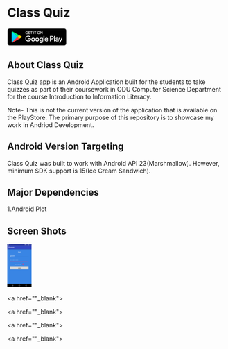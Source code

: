 # Class Quiz <a href="https://play.google.com/store/apps/details?id=odu.handson.classquiz" target="_blank">
<img src="https://github.com/saikaranbalmuri/ClassQuiz-android/blob/master/app/src/main/res/drawable/GetitIcon.png" height="40">
</a>


## About Class Quiz
Class Quiz app is an Android Application built for the students to take quizzes as part of their coursework in
ODU Computer Science Department for the course Introduction to Information Literacy.

Note- This is not the current version of the application that is available on the PlayStore. The primary purpose of this repository is to showcase my work in Andriod Development. 

## Android Version Targeting
Class Quiz was built to work with Android API 23(Marshmallow). However, minimum SDK support is 15(Ice Cream Sandwich).

## Major Dependencies 
1.Android Plot

## Screen Shots

<a href="https://github.com/saikaranbalmuri/ClassQuiz-android/blob/master/app/src/main/res/drawable/Login_Screen.png" target="_blank">
<img src="https://github.com/saikaranbalmuri/ClassQuiz-android/blob/master/app/src/main/res/drawable/Login_Screen.png" height="100">
</a>

<a href=""_blank">
<img src="" height="40">
</a>

<a href=""_blank">
<img src="" height="40">
</a>

<a href=""_blank">
<img src="" height="40">
</a>

<a href=""_blank">
<img src="" height="40">
</a>


